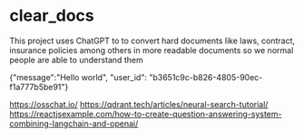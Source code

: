 # clear_docs
This project uses ChatGPT to to convert hard documents like laws, contract, insurance policies among others in more readable documents so we normal people are able to understand them

{"message":"Hello world", "user_id": "b3651c9c-b826-4805-90ec-f1a777b5be91"}

https://osschat.io/
https://qdrant.tech/articles/neural-search-tutorial/
https://reactjsexample.com/how-to-create-question-answering-system-combining-langchain-and-openai/

